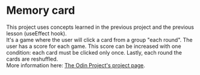 # Memory card

This project uses concepts learned in the previous project and the previous lesson (useEffect hook).
<br>
It's a game where the user will click a card from a group "each round". The user has a score for each game. This score can be increased with one condition: each card must be clicked only once. Lastly, each round the cards are reshuffled.
<br>
More information here: [The Odin Project's project page](https://www.theodinproject.com/lessons/react-new-memory-card).
